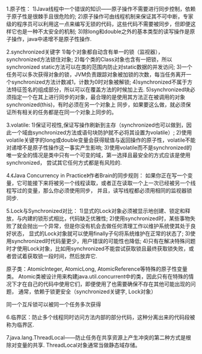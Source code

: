 1.原子性：
   1)Java线程中一个错误的知识——原子操作不需要进行同步控制，依赖于原子性是很棘手且很危险的;
   2)原子操作可由线程机制来保证其不可中断，专家级的程序员可以利用这一点来编写无锁的代码，这些代码不需要被同步，但即便这样它也是一种不太安全的机制;
   3)除long和double之外的基本类型的读写操作是原子操作，java中递增不是原子性操作.

2.synchronized关键字
   1)每个对象都自动含有单一的锁（监视器），synchronized方法锁住对象;
   2)每个类的Class对象也含有一把锁，所以synchronized static方法可以在类的范围内防止对static数据的并发访问;
   3)一个任务可以多次获得对象的锁，JVM负责跟踪对象被加锁的次数，每当任务离开一个synchronized方法计数减1，计数为0时对象被解锁;
   4)synchronized不属于方法特征签名的组成部分，所以可以在覆盖方法的时候加上去.
   5)synchronized块必须指定一个在其上进行同步的对象，最合理的是使用其方法正在被调用的对象synchronized(this)，有时必须在另一个对象上
   同步，如果要这么做，就必须保证所有相关的任务都是在同一个对象上同步的。

3.volatile:
   1)保证可视性,保证写操作刷新到主存（synchronized也可以做到，因此一个域由synchronized方法或语句块防护就不必将其设置为volatile）;
   2)使用volatile关键字的long或double变量会获得赋值与返回操作的原子性，volatile不能对递增不是原子性操作这一事实产生影响;
   3)使用volatile而不是synchronized的唯一安全的情况是类中只有一个可变的域，第一选择且最安全的方式应该是使用synchronized，
   尝试其它任何方式都是有风险的.

4.《Java Concurrency in Practice》作者Brain的同步规则：
   如果你正在写一个变量，它可能接下来将被另一个线程读取，或者正在读取一个上一次已经被另一个线程写过的变量，那么你必须使用同步，
   并且，读写线程都必须用相同的监视器锁同步.
   
5.Lock与Synchronized对比：
   1)显式的Lock对象必须被显示地创建、锁定和释放，与内建的锁形式相比，代码缺乏优雅性;
   2)使用synchronized时，某些事物失败了就会抛出一个异常，但是你没有机会去做任何清理工作以维护系统使其处于良好状态，
   显式的Lock对象就可以使用finally子句将系统维护在正常的状态了;
   3)使用synchronized时代码量更少，用户错误的可能性也降低;
   4)只有在解决特殊问题时才使用Lock对象，比如用synchronized不能尝试获取锁且最终获取锁失败，或者尝试着获取锁一段时间，然后放弃它.

原子类：AtomicInteger, AtomicLong, AtomicReference等特殊的原子性变量类。
Atomic类被设计用来构建java.util.concurrent中的类，因此只有在特殊的情况下才在自己的代码中使用它们，即便使用了也需要确保不存在其他可能出现的问题，
通常，依赖于锁更安全（synchronized关键字, Lock对象）

同一个互斥锁可以被同一个任务多次获得

6.临界区：防止多个线程同时访问方法内部的部分代码，这种分离出来的代码段被称为临界区.

7.java.lang.ThreadLocal——防止任务在共享资源上产生冲突的第二种方式是根除对变量的共享.
ThreadLocal对象通常当做静态域存储。
